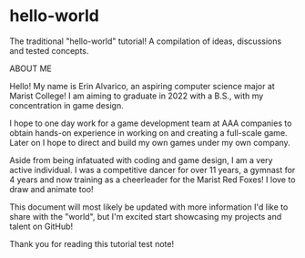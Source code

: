 # hello-world
The traditional "hello-world" tutorial! A compilation of ideas, discussions and tested concepts.

ABOUT ME

Hello! My name is Erin Alvarico, an aspiring computer science major at Marist College!
I am aiming to graduate in 2022 with a B.S., with my concentration in game design.

I hope to one day work for a game development team at AAA companies to obtain hands-on experience
in working on and creating a full-scale game. Later on I hope to direct and build my own games under
my own company.

Aside from being infatuated with coding and game design, I am a very active individual.
I was a competitive dancer for over 11 years, a gymnast for 4 years and now training
as a cheerleader for the Marist Red Foxes! I love to draw and animate too!

This document will most likely be updated with more information I'd like to share with the
"world", but I'm excited start showcasing my projects and talent on GitHub!

Thank you for reading this tutorial test note!
